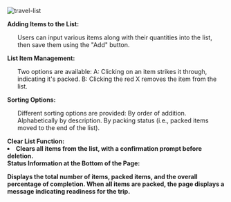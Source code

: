 
![travel-list](https://github.com/MartonMolditz/travel-list/assets/125396702/dc4fa646-e3d3-4569-9404-3cc496a8701d)

 <b>Adding Items to the List:</b>

<ul>Users can input various items along with their quantities into the list, then save them using the "Add" button.</ul>
<b>List Item Management:</b>

<ul>Two options are available:
A: Clicking on an item strikes it through, indicating it's packed.
B: Clicking the red X removes the item from the list.
</ul>
<b>Sorting Options:</b>

<ul>Different sorting options are provided:
By order of addition.
Alphabetically by description.
By packing status (i.e., packed items moved to the end of the list).</ul>
<b>Clear List Function:<b>

<li>Clears all items from the list, with a confirmation prompt before deletion.</li>
<b>Status Information at the Bottom of the Page:</b>

Displays the total number of items, packed items, and the overall percentage of completion. When all items are packed, the page displays a message indicating readiness for the trip.
